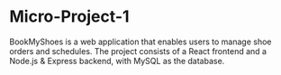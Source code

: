 # Micro-Project-1
BookMyShoes is a web application that enables users to manage shoe orders and schedules. The project consists of a React frontend and a Node.js &amp; Express backend, with MySQL as the database.
